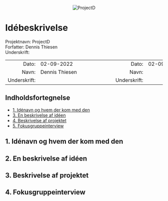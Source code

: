 <div align="center">

![ProjectD](https://drive.google.com/uc?export=view&id=1ueq4ihuiduU984P5iKqIdljQaFTGWEOh)

</div>

# Idébeskrivelse

Projektnavn: ProjectD<br>
Forfatter: Dennis Thiesen<br>
Underskrift:

|    |    |    |    |
| -: | :- | -: | :- |
| Dato:        | 02-09-2022     | Dato:        | 02-09-2022 |
| Navn:        | Dennis Thiesen | Navn:        |            |
| Underskrift: | &emsp;&emsp;&emsp;&emsp;&emsp;&emsp;&emsp;&emsp;&emsp;&emsp;&emsp;&emsp;&emsp;&emsp; | Underskrift: | &emsp;&emsp;&emsp;&emsp;&emsp;&emsp;&emsp;&emsp;&emsp;&emsp;&emsp;&emsp;&emsp;&emsp; |

## Indholdsfortegnelse

- [1. Idénavn og hvem der kom med den]()
- [3. En beskrivelse af idéen]()
- [4. Beskrivelse af projektet]()
- [5. Fokusgruppeinterview]()

## 1. Idénavn og hvem der kom med den

## 2. En beskrivelse af idéen

## 3. Beskrivelse af projektet

## 4. Fokusgruppeinterview